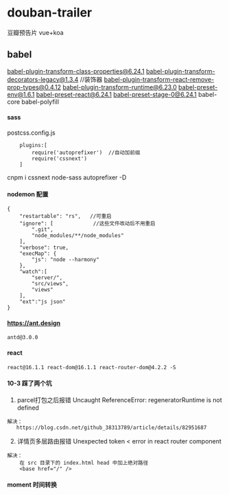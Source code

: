# douban-trailer
豆瓣预告片 vue+koa

## babel
babel-plugin-transform-class-properties@6.24.1
babel-plugin-transform-decorators-legacy@1.3.4        //装饰器
babel-plugin-transform-react-remove-prop-types@0.4.12
babel-plugin-transform-runtime@6.23.0
babel-preset-env@1.6.1
babel-preset-react@6.24.1
babel-preset-stage-0@6.24.1
babel-core 
babel-polyfill

#### sass
postcss.config.js
```
    plugins:[
        require('autoprefixer')  //自动加前缀
        require('cssnext')
    ]
```
cnpm i cssnext node-sass autoprefixer -D


#### nodemon 配置
```
{
    "restartable": "rs",   //可重启
    "ignore": [             //这些文件改动后不用重启
        ".git",
        "node_modules/**/node_modules"
    ],
    "verbose": true,
    "execMap": {
        "js": "node --harmony"
    },
    "watch":[
        "server/",
        "src/views",
        "views"
    ],
    "ext":"js json"
}
```
####  https://ant.design
```
antd@3.0.0 
```

#### react 
```
react@16.1.1 react-dom@16.1.1 react-router-dom@4.2.2 -S
```

####  10-3  踩了两个坑
1. parcel打包之后报错 Uncaught ReferenceError: regeneratorRuntime is not defined
```
解决：
   https://blog.csdn.net/github_38313789/article/details/82951687
```

2. 详情页多层路由报错  Unexpected token < error in react router component
```
解决：
    在 src 目录下的 index.html head 中加上绝对路径
    <base href="/" />
```

#### moment  时间转换
